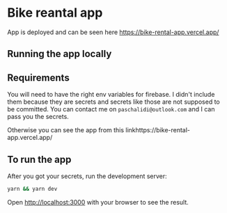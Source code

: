 # Bike reantal app

App is deployed and can be seen here https://bike-rental-app.vercel.app/

## Running the app locally

## Requirements

You will need to have the right env variables for firebase. I didn't include them because 
they are secrets and secrets like those are not supposed to be committed. 
You can contact me on `paschalidi@outlook.com` and I can pass you the secrets.

Otherwise you can see the app from this linkhttps://bike-rental-app.vercel.app/

## To run the app

After you got your secrets, run the development server:

```bash
yarn && yarn dev
```

Open [http://localhost:3000](http://localhost:3000) with your browser to see the result.
